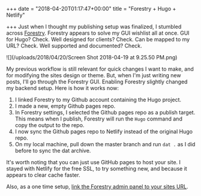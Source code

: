 +++
date = "2018-04-20T01:17:47+00:00"
title = "Forestry + Hugo + Netlify"

+++
Just when I thought my publishing setup was finalized, I stumbled across [Forestry](https://forestry.io). Forestry appears to solve my GUI wishlist all at once. GUI for Hugo? Check. Well designed for clients? Check. Can be mapped to my URL? Check. Well supported and documented? Check.

<!--more-->

![](/uploads/2018/04/20/Screen Shot 2018-04-19 at 9.25.50 PM.png)

My previous workflow is still relevant for quick changes I want to make, and for modifying the sites design or theme. But, when I'm just writing new posts, I'll go through the Forestry GUI. Enabling Forestry slightly changed my backend setup. Here is how it works now:

1. I linked Forestry to my Github account containing the Hugo project.
2. I made a new, empty Github pages repo.
3. In Forestry settings, I selected the Github pages repo as a publish target. This means when I publish, Forestry will run the `Hugo` command and copy the output to the repo.
4. I now sync the Github pages repo to Netlify instead of the original Hugo repo.
5. On my local machine, pull down the master branch and run `dat .` as I did before to sync the dat archive.

It's worth noting that you can just use GitHub pages to host your site. I stayed with Netlify for the free SSL, to try something new, and because it appears to clear cache faster. 

Also, as a one time setup, [link the Forestry admin panel to your sites URL](https://forestry.io/docs/editing/remote-admin/).